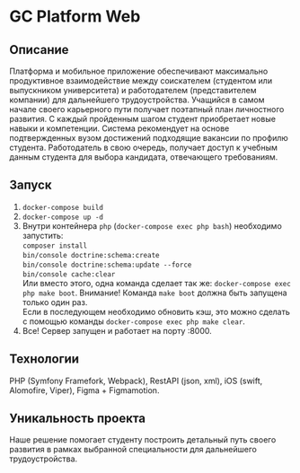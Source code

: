 # GC Platform Web


## Описание
Платформа и мобильное приложение обеспечивают максимально продуктивное взаимодействие между соискателем (студентом или выпускником университета) и работодателем (представителем компании) для дальнейшего трудоустройства. Учащийся в самом начале своего карьерного пути получает поэтапный план личностного развития. С каждый пройденным шагом студент приобретает новые навыки и компетенции. Система рекомендует на основе подтвержденных вузом достижений подходящие вакансии по профилю студента. Работодатель в свою очередь, получает доступ к учебным данным студента для выбора кандидата, отвечающего требованиям.


## Запуск
1) `docker-compose build`
2) `docker-compose up -d`
3) Внутри контейнера `php` (`docker-compose exec php bash`) необходимо запустить:          
`composer install`          
`bin/console doctrine:schema:create`          
`bin/console doctrine:schema:update --force`           
`bin/console cache:clear`           
Или вместо этого, одна команда сделает так же: `docker-compose exec php make boot`. Внимание! Команда `make boot` должна быть запущена только один раз.           
Если в последующем необходимо обновить кэш, это можно сделать с помощью команды `docker-compose exec php make clear`.
4) Все! Сервер запущен и работает на порту :8000.            


## Технологии
PHP (Symfony Framefork, Webpack), RestAPI (json, xml), iOS (swift, Alomofire, Viper), Figma + Figmamotion.


## Уникальность проекта
Наше решение помогает студенту построить детальный путь своего развития в рамках выбранной специальности для дальнейшего трудоустройства.